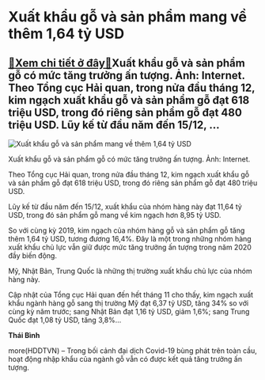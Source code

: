 Xuất khẩu gỗ và sản phẩm mang về thêm 1,64 tỷ USD
=================================================

[:gift:Xem chi tiết ở đây:gift:](https://hddtvn.com/xuat-khau-go-va-san-pham-mang-ve-them-164-ty-usd/)Xuất khẩu gỗ và sản phẩm gỗ có mức tăng trưởng ấn tượng. Ảnh: Internet. Theo Tổng cục Hải quan, trong nửa đầu tháng 12, kim ngạch xuất khẩu gỗ và sản phẩm gỗ đạt 618 triệu USD, trong đó riêng sản phẩm gỗ đạt 480 triệu USD. Lũy kế từ đầu năm đến 15/12, …
-------------------------------------------------------------------------------------------------------------------------------------------------------------------------------------------------------------------------------------------------------------





![Xuất khẩu gỗ và sản phẩm mang  về thêm 1,64 tỷ USD](https://hddtvn.com/wp-content/uploads/2021/01/3149_Go.jpg "Xuất khẩu gỗ và sản phẩm mang  về thêm 1,64 tỷ USD")



Xuất khẩu gỗ và sản phẩm gỗ có mức tăng trưởng ấn tượng. Ảnh: Internet.






Theo Tổng cục Hải quan, trong nửa đầu tháng 12, kim ngạch xuất khẩu gỗ và sản phẩm gỗ đạt 618 triệu USD, trong đó riêng sản phẩm gỗ đạt 480 triệu USD.


Lũy kế từ đầu năm đến 15/12, xuất khẩu của nhóm hàng này đạt 11,64 tỷ USD, trong đó sản phẩm gỗ mang về kim ngạch hơn 8,95 tỷ USD.


So với cùng kỳ 2019, kim ngạch của nhóm hàng gỗ và sản phẩm gỗ tăng thêm 1,64 tỷ USD, tương đương 16,4%. Đây là một trong những nhóm hàng xuất khẩu chủ lực vẫn giữ được mức tăng trưởng ấn tượng trong năm 2020 đầy biến động.


Mỹ, Nhật Bản, Trung Quốc là những thị trường xuất khẩu chủ lực của nhóm hàng này.


Cập nhật của Tổng cục Hải quan đến hết tháng 11 cho thấy, kim ngạch xuất khẩu ngành hàng gỗ sang thị trường Mỹ đạt 6,37 tỷ USD, tăng 34% so với cùng kỳ năm trước; sang Nhật Bản đạt 1,16 tỷ USD, giảm 1,6%; sang Trung Quốc đạt 1,08 tỷ USD, tăng 3,8%…




**Thái Bình**



more(HDDTVN) – Trong bối cảnh đại dịch Covid-19 bùng phát trên toàn cầu, hoạt động nhập khẩu của ngành gỗ vẫn có được kết quả tăng trưởng ấn tượng.


